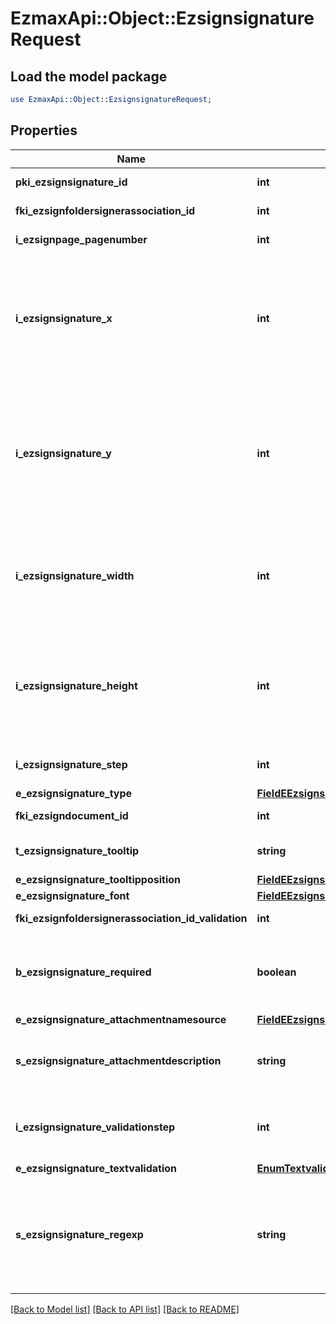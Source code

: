 # EzmaxApi::Object::EzsignsignatureRequest

## Load the model package
```perl
use EzmaxApi::Object::EzsignsignatureRequest;
```

## Properties
Name | Type | Description | Notes
------------ | ------------- | ------------- | -------------
**pki_ezsignsignature_id** | **int** | The unique ID of the Ezsignsignature | [optional] 
**fki_ezsignfoldersignerassociation_id** | **int** | The unique ID of the Ezsignfoldersignerassociation | 
**i_ezsignpage_pagenumber** | **int** | The page number in the Ezsigndocument | 
**i_ezsignsignature_x** | **int** | The X coordinate (Horizontal) where to put the Ezsignsignature on the page.  Coordinate is calculated at 100dpi (dot per inch). So for example, if you want to put the Ezsignsignature 2 inches from the left border of the page, you would use \&quot;200\&quot; for the X coordinate. | 
**i_ezsignsignature_y** | **int** | The Y coordinate (Vertical) where to put the Ezsignsignature on the page.  Coordinate is calculated at 100dpi (dot per inch). So for example, if you want to put the Ezsignsignature 3 inches from the top border of the page, you would use \&quot;300\&quot; for the Y coordinate. | 
**i_ezsignsignature_width** | **int** | The width of the Ezsignsignature.  Size is calculated at 100dpi (dot per inch). So for example, if you want the Ezsignsignature to have a width of 2 inches, you would use \&quot;200\&quot; for the iEzsignsignatureWidth. | [optional] 
**i_ezsignsignature_height** | **int** | The height of the Ezsignsignature.  Size is calculated at 100dpi (dot per inch). So for example, if you want the Ezsignsignature to have an height of 2 inches, you would use \&quot;200\&quot; for the iEzsignsignatureHeight. | [optional] 
**i_ezsignsignature_step** | **int** | The step when the Ezsignsigner will be invited to sign | 
**e_ezsignsignature_type** | [**FieldEEzsignsignatureType**](FieldEEzsignsignatureType.md) |  | 
**fki_ezsigndocument_id** | **int** | The unique ID of the Ezsigndocument | 
**t_ezsignsignature_tooltip** | **string** | A tooltip that will be presented to Ezsignsigner about the Ezsignsignature | [optional] 
**e_ezsignsignature_tooltipposition** | [**FieldEEzsignsignatureTooltipposition**](FieldEEzsignsignatureTooltipposition.md) |  | [optional] 
**e_ezsignsignature_font** | [**FieldEEzsignsignatureFont**](FieldEEzsignsignatureFont.md) |  | [optional] 
**fki_ezsignfoldersignerassociation_id_validation** | **int** | The unique ID of the Ezsignfoldersignerassociation | [optional] 
**b_ezsignsignature_required** | **boolean** | Whether the Ezsignsignature is required or not. This field is relevant only with Ezsignsignature with eEzsignsignatureType &#x3D; Attachments. | [optional] 
**e_ezsignsignature_attachmentnamesource** | [**FieldEEzsignsignatureAttachmentnamesource**](FieldEEzsignsignatureAttachmentnamesource.md) |  | [optional] 
**s_ezsignsignature_attachmentdescription** | **string** | The description attached to the attachment name added in Ezsignsignature of eEzsignsignatureType Attachments | [optional] 
**i_ezsignsignature_validationstep** | **int** | The step when the Ezsignsigner will be invited to validate the Ezsignsignature of eEzsignsignatureType Attachments | [optional] 
**e_ezsignsignature_textvalidation** | [**EnumTextvalidation**](EnumTextvalidation.md) |  | [optional] 
**s_ezsignsignature_regexp** | **string** | A regular expression to indicate what values are acceptable for the Ezsignsignature.  This can only be set if eEzsignsignatureType is **FieldText** or **FieldTextarea** and eEzsignsignatureTextvalidation is **Custom** | [optional] 

[[Back to Model list]](../README.md#documentation-for-models) [[Back to API list]](../README.md#documentation-for-api-endpoints) [[Back to README]](../README.md)



